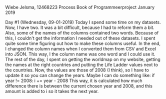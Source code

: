 Wiebe Jelsma, 12468223
Process Book of Programmeerproject
January 2019

Day #1 (Wednesday, 09-01-2019)
Today I spend some time on my datasets. Now, I have two.
It was a bit difficult, because I had to reform them a bit.
Also, some of the names of the columns contained two words.
Because of this, I couldn't get the information I needed out of these datasets.
I spent quite some time figuring out how to make these columns useful.
In the end, I changed the column names when I converted them from CSV and Excel into JSON.
This way, I the column name was one word and I could use it.
The rest of the day, I spent on getting the worldmap on my website, getting the names at the right countries and putting the Life Ladder values next to the countries. Now, the values are those of 2008 (I think), so I have to update it so you can change the years. 
Maybe I can do something like:
if year != 2008:
    i += year - 2008
This way, it is calculated how much difference there is between the current chosen year and 2008, and this amount is added to i so it takes the next year.